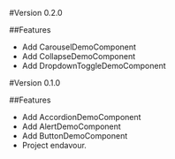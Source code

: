 #Version 0.2.0

##Features

- Add CarouselDemoComponent
- Add CollapseDemoComponent
- Add DropdownToggleDemoComponent

#Version 0.1.0

##Features

- Add AccordionDemoComponent
- Add AlertDemoComponent
- Add ButtonDemoComponent
- Project endavour.
